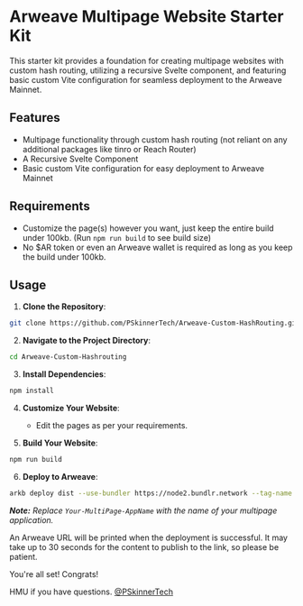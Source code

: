 
# Arweave Multipage Website Starter Kit

This starter kit provides a foundation for creating multipage websites with custom hash routing, utilizing a recursive Svelte component, and featuring basic custom Vite configuration for seamless deployment to the Arweave Mainnet.

## Features

- Multipage functionality through custom hash routing (not reliant on any additional packages like tinro or Reach Router)
- A Recursive Svelte Component
- Basic custom Vite configuration for easy deployment to Arweave Mainnet

## Requirements

- Customize the page(s) however you want, just keep the entire build under 100kb. (Run `npm run build` to see build size)
- No $AR token or even an Arweave wallet is required as long as you keep the build under 100kb.

## Usage

1. **Clone the Repository**:

```bash
git clone https://github.com/PSkinnerTech/Arweave-Custom-HashRouting.git
```

2. **Navigate to the Project Directory**:

```bash
cd Arweave-Custom-Hashrouting
```

3. **Install Dependencies**:

```bash
npm install
```

4. **Customize Your Website**: 
   - Edit the pages as per your requirements.

5. **Build Your Website**:

```bash
npm run build
```

6. **Deploy to Arweave**:

```bash
arkb deploy dist --use-bundler https://node2.bundlr.network --tag-name DEPLOY --tag-value Your-MultiPage-AppName --auto-confirm
```
_**Note:** Replace `Your-MultiPage-AppName` with the name of your multipage application._

An Arweave URL will be printed when the deployment is successful. It may take up to 30 seconds for the content to publish to the link, so please be patient.

You're all set! Congrats! 

HMU if you have questions. [@PSkinnerTech](https://x.com/PSkinnerTech)
